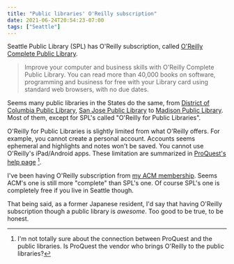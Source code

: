 ```yaml
---
title: "Public libraries' O'Reilly subscription"
date: 2021-06-24T20:54:23-07:00
tags: ["Seattle"]
---
```

Seattle Public Library (SPL) has O'Reilly subscription, called [O'Reilly Complete Public Library](https://www.spl.org/books-and-media/books-and-ebooks/oreilly-complete-public-library).

> Improve your computer and business skills with O'Reilly Complete Public Library. You can read more than 40,000 books on software, programming and business for free with your Library card using standard web browsers, with no due dates.

Seems many public libraries in the States do the same, from [District of Columbia Public Library](https://www.dclibrary.org/oreilly), [San Jose Public Library](https://www.sjpl.org/blog/oreilly-public-libraries-need-technical-computer-or-science-book-right-away) to [Madison Public Library](https://www.madisonpubliclibrary.org/resources/eresources/oreilly-public-libraries-previously-safari-books-online). Most of them, except for SPL's called "O'Reilly for Public Libraries".

O'Reilly for Public Libraries is slightly limited from what O'Reilly offers. For example, you cannot create a personal account. Accounts seems ephemeral and highlights and notes won't be saved. You cannot use O'Reilly's iPad/Android apps. These limitation are summarized in [ProQuest's help page](https://proquest.libguides.com/oreilly/features) [^PQ].

I've been having O'Reilly subscription from [my ACM membership](https://learning.acm.org/e-learning). Seems ACM's one is still more "complete" than SPL's one. Of course SPL's one is completely free if you live in Seattle though.

That being said, as a former Japanese resident, I'd say that having O'Reilly subscription though a public library is *awesome*. Too good to be true, to be honest.

[^PQ]: I'm not totally sure about the connection between ProQuest and the public libraries. Is ProQuest the vendor who brings O'Reilly to the public libraries?
